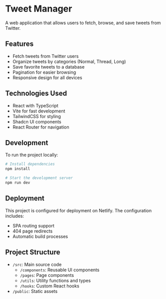 # Tweet Manager

A web application that allows users to fetch, browse, and save tweets from Twitter.

## Features

- Fetch tweets from Twitter users
- Organize tweets by categories (Normal, Thread, Long)
- Save favorite tweets to a database
- Pagination for easier browsing
- Responsive design for all devices

## Technologies Used

- React with TypeScript
- Vite for fast development
- TailwindCSS for styling
- Shadcn UI components
- React Router for navigation

## Development

To run the project locally:

```sh
# Install dependencies
npm install

# Start the development server
npm run dev
```

## Deployment

This project is configured for deployment on Netlify. The configuration includes:

- SPA routing support
- 404 page redirects
- Automatic build processes

## Project Structure

- `/src`: Main source code
  - `/components`: Reusable UI components
  - `/pages`: Page components
  - `/utils`: Utility functions and types
  - `/hooks`: Custom React hooks
- `/public`: Static assets
